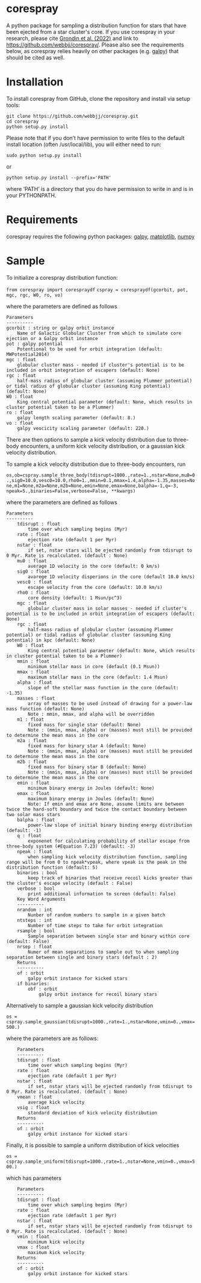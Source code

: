 # corespray
A python package for sampling a distribution function for stars that have been ejected from a star cluster's core. If you use corespray in your research, please cite [Grondin et al. (2022)](https://ui.adsabs.harvard.edu/abs/2022MNRAS.tmp.3150G/abstract) and link to https://github.com/webbjj/corespray/. Please also see the requirements below, as corespray relies heavily on other packages (e.g. [galpy](https://docs.galpy.org/en/)) that should be cited as well.

# Installation 
To install corespray from GitHub, clone the repository and install via setup tools:

`git clone https://github.com/webbjj/corespray.git`  
`cd corespray`  
`python setup.py install`  

Please note that if you don’t have permission to write files to the default install location (often /usr/local/lib), you will either need to run:

`sudo python setup.py install`

or

`python setup.py install --prefix='PATH'`

where ‘PATH’ is a directory that you do have permission to write in and is in your PYTHONPATH.

# Requirements  

corespray requires the following python packages: [galpy](https://docs.galpy.org/en/v1.8.1/), [matplotlib](https://matplotlib.org/), [numpy](https://numpy.org/)

# Sample

To initialize a corespray distribution function:

`from corespray import corespraydf`
`cspray = corespraydf(gcorbit, pot, mgc, rgc, W0, ro, vo)`

where the parameters are defined as follows

	Parameters
	----------
	gcorbit : string or galpy orbit instance
		Name of Galactic Globular Cluster from which to simulate core ejection or a Galpy orbit instance
	pot : galpy potential
		Potentional to be used for orbit integration (default: MWPotential2014)
	mgc : float
		globular cluster mass - needed if cluster's potential is to be included in orbit integration of escapers (default: None)
	rgc : float
		half-mass radius of globular cluster (assuming Plummer potential) or tidal radius of globular cluster (assuming King potential) (default: None)
	W0 : float
		King central potential parameter (default: None, which results in cluster potential taken to be a Plummer)
	ro : float
		galpy length scaling parameter (default: 8.)
	vo : float
		galpy veocicity scaling parameter (default: 220.)

There are then options to sample a kick velocity distribution due to three-body encounters, a uniform kick velocity distribution, or a gaussian kick velocity distribution. 

To sample a kick velocity distribution due to three-body encounters, run

`os,ob=cspray.sample_three_body(tdisrupt=1000.,rate=1.,nstar=None,mu0=0.,sig0=10.0,vesc0=10.0,rho0=1.,mmin=0.1,mmax=1.4,alpha=-1.35,masses=None,m1=None,m2a=None,m2b=None,emin=None,emax=None,balpha=-1,q=-3, npeak=5.,binaries=False,verbose=False, **kwargs)`

where the parameters are defined as follows

	Parameters
	----------
		tdisrupt : float
			time over which sampling begins (Myr)
		rate : float
			ejection rate (default 1 per Myr)
		nstar : float
			if set, nstar stars will be ejected randomly from tdisrupt to 0 Myr. Rate is recalculated. (default : None)
		mu0 : float
			average 1D velocity in the core (default: 0 km/s)
		sig0 : float
			avarege 1D velocity disperions in the core (default 10.0 km/s)
		vesc0 : float
			escape velocity from the core (default: 10.0 km/s)
		rho0 : float
			core density (default: 1 Msun/pc^3)
		mgc : float
			globular cluster mass in solar masses - needed if cluster's potential is to be included in orbit integration of escapers (default: None)
		rgc : float
			half-mass radius of globular cluster (assuming Plummer potential) or tidal radius of globular cluster (assuming King potential) in kpc (default: None)
		W0 : float
			King central potential parameter (default: None, which results in cluster potential taken to be a Plummer)
		mmin : float
			minimum stellar mass in core (default (0.1 Msun))
		mmax : float
			maximum stellar mass in the core (default: 1.4 Msun)
		alpha : float
			slope of the stellar mass function in the core (default: -1.35)
		masses : float
			array of masses to be used instead of drawing for a power-law mass function (default: None)
			Note : mmin, mmax, and alpha will be overridden
		m1 : float
			fixed mass for single star (default: None)
			Note : (mmin, mmax, alpha) or (masses) must still be provided to determine the mean mass in the core
		m2a : float
			fixed mass for binary star A (default: None)
			Note : (mmin, mmax, alpha) or (masses) must still be provided to determine the mean mass in the core
		m2b : float
			fixed mass for binary star B (default: None)
			Note : (mmin, mmax, alpha) or (masses) must still be provided to determine the mean mass in the core
		emin : float
			minimum binary energy in Joules (default: None)
		emax : float
			maximum binary energy in Joules (default: None)
			Note: If emin and emax are None, assume limits are between twice the hard-soft boundary and twice the contact boundary between two solar mass stars
		balpha : float
			power-law slope of initial binary binding energy distribution (default: -1)
		q : float
			exponenet for calculating probability of stellar escape from three-body system (#Equation 7.23) (default: -3)
		npeak : float
			when sampling kick velocity distribution function, sampling range will be from 0 to npeak*vpeak, where vpeak is the peak in the distribution function (default: 5)
		binaries : bool
			keep track of binaries that receive recoil kicks greater than the cluster's escape velocity (default : False)
		verbose : bool
			print additional information to screen (default: False)
		Key Word Arguments
		----------
		nrandom : int
			Nunber of random numbers to sample in a given batch
		ntsteps : int
			Number of time steps to take for orbit integration
		rsample : bool
			Sample separation between single star and binary within core (default: False)
		nrsep : float
			Numer of mean separations to sample out to when sampling separation between single and binary stars (default : 2)
		Returns
		----------
		of : orbit
			galpy orbit instance for kicked stars
		if binaries:
			obf : orbit
				galpy orbit instance for recoil binary stars

Alternatively to sample a gaussian kick velocity distribution

`os = cspray.sample_gaussian(tdisrupt=1000.,rate=1.,nstar=None,vmin=0.,vmax=500.)`

where the parameters are as follows:

		Parameters
		----------
		tdisrupt : float
			time over which sampling begins (Myr)
		rate : float
			ejection rate (default 1 per Myr)
		nstar : float
			if set, nstar stars will be ejected randomly from tdisrupt to 0 Myr. Rate is recalculated. (default : None)
		vmean : float
			average kick velocity
		vsig : float
			standard deviation of kick velocity distribution
		Returns
		----------
		of : orbit
			galpy orbit instance for kicked stars

Finally, it is possible to sample a uniform distribution of kick velocities

`os = cspray.sample_uniform(tdisrupt=1000.,rate=1.,nstar=None,vmin=0.,vmax=500.)`

which has parameters

		Parameters
		----------
		tdisrupt : float
			time over which sampling begins (Myr)
		rate : float
			ejection rate (default 1 per Myr)
		nstar : float
			if set, nstar stars will be ejected randomly from tdisrupt to 0 Myr. Rate is recalculated. (default : None)
		vmin : float
			minimum kick velocity
		vmax : float
			maximum kick velocity
		Returns
		----------
		of : orbit
			galpy orbit instance for kicked stars

